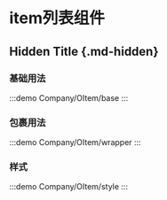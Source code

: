 # item列表组件

## Hidden Title {.md-hidden}

### 基础用法

:::demo 
Company/OItem/base
:::

### 包裹用法

:::demo
Company/OItem/wrapper
:::

### 样式

:::demo
Company/OItem/style
:::
